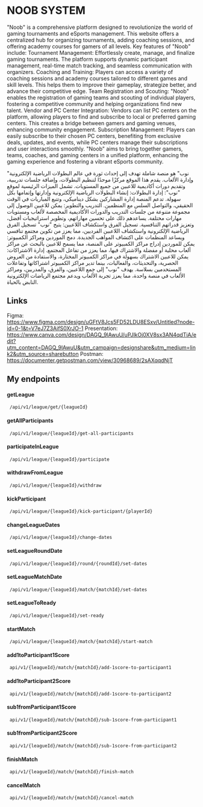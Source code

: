 
# NOOB SYSTEM

"Noob" is a comprehensive platform designed to revolutionize the world of gaming tournaments and eSports management. This website offers a centralized hub for organizing tournaments, adding coaching sessions, and offering academy courses for gamers of all levels.
Key features of "Noob" include:
Tournament Management: Effortlessly create, manage, and finalize gaming tournaments. The platform supports dynamic participant management, real-time match tracking, and seamless communication with organizers.
Coaching and Training: Players can access a variety of coaching sessions and academy courses tailored to different games and skill levels. This helps them to improve their gameplay, strategize better, and advance their competitive edge.
Team Registration and Scouting: "Noob" enables the registration of gaming teams and scouting of individual players, fostering a competitive community and helping organizations find new talent.
Vendor and PC Center Integration: Vendors can list PC centers on the platform, allowing players to find and subscribe to local or preferred gaming centers. This creates a bridge between gamers and gaming venues, enhancing community engagement.
Subscription Management: Players can easily subscribe to their chosen PC centers, benefiting from exclusive deals, updates, and events, while PC centers manage their subscriptions and user interactions smoothly.
"Noob" aims to bring together gamers, teams, coaches, and gaming centers in a unified platform, enhancing the gaming experience and fostering a vibrant eSports community.

"نوب" هو منصة شاملة تهدف إلى إحداث ثورة في عالم البطولات الرياضية الإلكترونية وإدارة الألعاب. يقدم هذا الموقع مركزًا موحدًا لتنظيم البطولات، وإضافة جلسات تدريبية، وتقديم دورات أكاديمية للاعبين من جميع المستويات.
تشمل الميزات الرئيسية لموقع "نوب":
إدارة البطولات: إنشاء البطولات الرياضية الإلكترونية وإدارتها وإتمامها بكل سهولة. تدعم المنصة إدارة المشاركين بشكل ديناميكي، وتتبع المباريات في الوقت الحقيقي، والتواصل السلس مع المنظمين.
التدريب والتطوير: يمكن للاعبين الوصول إلى مجموعة متنوعة من جلسات التدريب والدورات الأكاديمية المخصصة لألعاب ومستويات مهارات مختلفة. يساعدهم ذلك على تحسين مهاراتهم، وتطوير استراتيجيات أفضل، وتعزيز قدراتهم التنافسية.
تسجيل الفرق واستكشاف اللاعبين: يتيح "نوب" تسجيل الفرق الرياضية الإلكترونية واستكشاف اللاعبين الفرديين، مما يعزز من تكوين مجتمع تنافسي ويساعد المنظمات على اكتشاف المواهب الجديدة.
دمج الموردين ومراكز الكمبيوتر: يمكن للموردين إدراج مراكز الكمبيوتر على المنصة، مما يسمح للاعبين بالبحث عن مراكز ألعاب محلية أو مفضلة والاشتراك فيها، مما يعزز من تفاعل المجتمع.
إدارة الاشتراكات: يمكن للاعبين الاشتراك بسهولة في مراكز الكمبيوتر المختارة، والاستفادة من العروض الحصرية، والتحديثات، والفعاليات، بينما تدير مراكز الكمبيوتر اشتراكاتها وتفاعلات المستخدمين بسلاسة.
يهدف "نوب" إلى جمع اللاعبين، والفرق، والمدربين، ومراكز الألعاب في منصة واحدة، مما يعزز تجربة الألعاب ويدعم مجتمع الرياضات الإلكترونية النابض بالحياة.


## Links

Figma: https://www.figma.com/design/uGFtV8Jcs5FD52LDU8ESxv/Untitled?node-id=0-1&t=V7eJ7Z3AifS0XrJO-1
Presentation: https://www.canva.com/design/DAGQ_9lAwuU/uPJlkOj0XV8sx3AN4qdTiA/edit?utm_content=DAGQ_9lAwuU&utm_campaign=designshare&utm_medium=link2&utm_source=sharebutton
Postman: https://documenter.getpostman.com/view/30968689/2sAXqqdNjT

## My endpoints

#### getLeague

```http
 /api/v1/league/get/{leagueId}
```

#### getAllParticipants

```http
 /api/v1/league/{leagueId}/get-all-participants
```

#### participateInLeague

```http
 /api/v1/league/{leagueId}/participate
```

#### withdrawFromLeague

```http
 /api/v1/league/{leagueId}/withdraw
```

#### kickParticipant

```http
 /api/v1/league/{leagueId}/kick-participant/{playerId}
```

#### changeLeagueDates

```http
 /api/v1/league/{leagueId}/change-dates
```
#### setLeagueRoundDate

```http
 /api/v1/league/{leagueId}/round/{roundId}/set-dates
```

#### setLeagueMatchDate

```http
 /api/v1/league/{leagueId}/match/{matchId}/set-dates
```
#### setLeagueToReady

```http
 /api/v1/league/{leagueId}/set-ready
```

#### startMatch

```http
 /api/v1/league/{leagueId}/match/{matchId}/start-match
```

#### add1toParticipant1Score

```http
 api/v1/{leagueId}/match/{matchId}/add-1score-to-participant1
```

#### add1toParticipant2Score

```http
 api/v1/{leagueId}/match/{matchId}/add-1score-to-participant2
```

#### sub1fromParticipant1Score

```http
 api/v1/{leagueId}/match/{matchId}/sub-1score-from-participant1
```

#### sub1fromParticipant2Score

```http
 api/v1/{leagueId}/match/{matchId}/sub-1score-from-participant2
```

#### finishMatch

```http
 api/v1/{leagueId}/match/{matchId}/finish-match
```

#### cancelMatch

```http
 api/v1/{leagueId}/match/{matchId}/cancel-match
```
